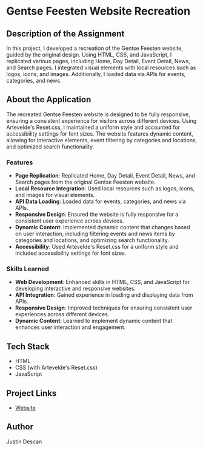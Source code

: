 # Gentse Feesten Website Recreation

## Description of the Assignment
In this project, I developed a recreation of the Gentse Feesten website, guided by the original design. Using HTML, CSS, and JavaScript, I replicated various pages, including Home, Day Detail, Event Detail, News, and Search pages. I integrated visual elements with local resources such as logos, icons, and images. Additionally, I loaded data via APIs for events, categories, and news.

## About the Application
The recreated Gentse Feesten website is designed to be fully responsive, ensuring a consistent experience for visitors across different devices. Using Artevelde's Reset.css, I maintained a uniform style and accounted for accessibility settings for font sizes. The website features dynamic content, allowing for interactive elements, event filtering by categories and locations, and optimized search functionality.

### Features
- **Page Replication**: Replicated Home, Day Detail, Event Detail, News, and Search pages from the original Gentse Feesten website.
- **Local Resource Integration**: Used local resources such as logos, icons, and images for visual elements.
- **API Data Loading**: Loaded data for events, categories, and news via APIs.
- **Responsive Design**: Ensured the website is fully responsive for a consistent user experience across devices.
- **Dynamic Content**: Implemented dynamic content that changes based on user interaction, including filtering events and news items by categories and locations, and optimizing search functionality.
- **Accessibility**: Used Artevelde's Reset.css for a uniform style and included accessibility settings for font sizes.

### Skills Learned
- **Web Development**: Enhanced skills in HTML, CSS, and JavaScript for developing interactive and responsive websites.
- **API Integration**: Gained experience in loading and displaying data from APIs.
- **Responsive Design**: Improved techniques for ensuring consistent user experiences across different devices.
- **Dynamic Content**: Learned to implement dynamic content that enhances user interaction and engagement.

## Tech Stack
- HTML
- CSS (with Artevelde's Reset.css)
- JavaScript

## Project Links
- [Website](https://pgmgent-atwork-1.github.io/opdracht-2-gentse-feesten-pgm-justdesc4/)

## Author
Justin Descan

